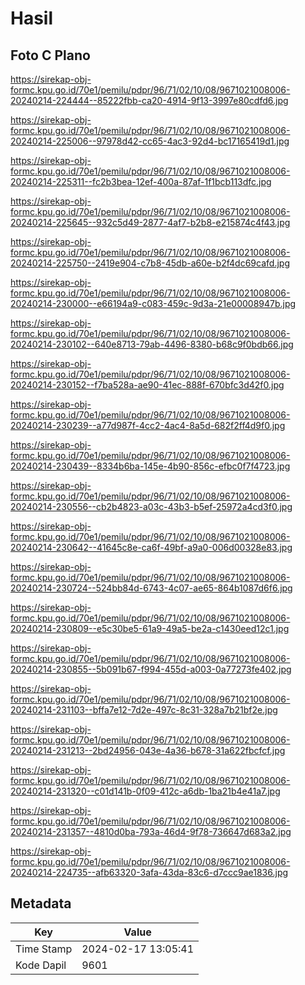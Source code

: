 # Hasil

## Foto C Plano

https://sirekap-obj-formc.kpu.go.id/70e1/pemilu/pdpr/96/71/02/10/08/9671021008006-20240214-224444--85222fbb-ca20-4914-9f13-3997e80cdfd6.jpg

https://sirekap-obj-formc.kpu.go.id/70e1/pemilu/pdpr/96/71/02/10/08/9671021008006-20240214-225006--97978d42-cc65-4ac3-92d4-bc17165419d1.jpg

https://sirekap-obj-formc.kpu.go.id/70e1/pemilu/pdpr/96/71/02/10/08/9671021008006-20240214-225311--fc2b3bea-12ef-400a-87af-1f1bcb113dfc.jpg

https://sirekap-obj-formc.kpu.go.id/70e1/pemilu/pdpr/96/71/02/10/08/9671021008006-20240214-225645--932c5d49-2877-4af7-b2b8-e215874c4f43.jpg

https://sirekap-obj-formc.kpu.go.id/70e1/pemilu/pdpr/96/71/02/10/08/9671021008006-20240214-225750--2419e904-c7b8-45db-a60e-b2f4dc69cafd.jpg

https://sirekap-obj-formc.kpu.go.id/70e1/pemilu/pdpr/96/71/02/10/08/9671021008006-20240214-230000--e66194a9-c083-459c-9d3a-21e00008947b.jpg

https://sirekap-obj-formc.kpu.go.id/70e1/pemilu/pdpr/96/71/02/10/08/9671021008006-20240214-230102--640e8713-79ab-4496-8380-b68c9f0bdb66.jpg

https://sirekap-obj-formc.kpu.go.id/70e1/pemilu/pdpr/96/71/02/10/08/9671021008006-20240214-230152--f7ba528a-ae90-41ec-888f-670bfc3d42f0.jpg

https://sirekap-obj-formc.kpu.go.id/70e1/pemilu/pdpr/96/71/02/10/08/9671021008006-20240214-230239--a77d987f-4cc2-4ac4-8a5d-682f2ff4d9f0.jpg

https://sirekap-obj-formc.kpu.go.id/70e1/pemilu/pdpr/96/71/02/10/08/9671021008006-20240214-230439--8334b6ba-145e-4b90-856c-efbc0f7f4723.jpg

https://sirekap-obj-formc.kpu.go.id/70e1/pemilu/pdpr/96/71/02/10/08/9671021008006-20240214-230556--cb2b4823-a03c-43b3-b5ef-25972a4cd3f0.jpg

https://sirekap-obj-formc.kpu.go.id/70e1/pemilu/pdpr/96/71/02/10/08/9671021008006-20240214-230642--41645c8e-ca6f-49bf-a9a0-006d00328e83.jpg

https://sirekap-obj-formc.kpu.go.id/70e1/pemilu/pdpr/96/71/02/10/08/9671021008006-20240214-230724--524bb84d-6743-4c07-ae65-864b1087d6f6.jpg

https://sirekap-obj-formc.kpu.go.id/70e1/pemilu/pdpr/96/71/02/10/08/9671021008006-20240214-230809--e5c30be5-61a9-49a5-be2a-c1430eed12c1.jpg

https://sirekap-obj-formc.kpu.go.id/70e1/pemilu/pdpr/96/71/02/10/08/9671021008006-20240214-230855--5b091b67-f994-455d-a003-0a77273fe402.jpg

https://sirekap-obj-formc.kpu.go.id/70e1/pemilu/pdpr/96/71/02/10/08/9671021008006-20240214-231103--bffa7e12-7d2e-497c-8c31-328a7b21bf2e.jpg

https://sirekap-obj-formc.kpu.go.id/70e1/pemilu/pdpr/96/71/02/10/08/9671021008006-20240214-231213--2bd24956-043e-4a36-b678-31a622fbcfcf.jpg

https://sirekap-obj-formc.kpu.go.id/70e1/pemilu/pdpr/96/71/02/10/08/9671021008006-20240214-231320--c01d141b-0f09-412c-a6db-1ba21b4e41a7.jpg

https://sirekap-obj-formc.kpu.go.id/70e1/pemilu/pdpr/96/71/02/10/08/9671021008006-20240214-231357--4810d0ba-793a-46d4-9f78-736647d683a2.jpg

https://sirekap-obj-formc.kpu.go.id/70e1/pemilu/pdpr/96/71/02/10/08/9671021008006-20240214-224735--afb63320-3afa-43da-83c6-d7ccc9ae1836.jpg


## Metadata

| Key        | Value               |
| ---------- | ------------------- |
| Time Stamp | 2024-02-17 13:05:41 |
| Kode Dapil | 9601                |



